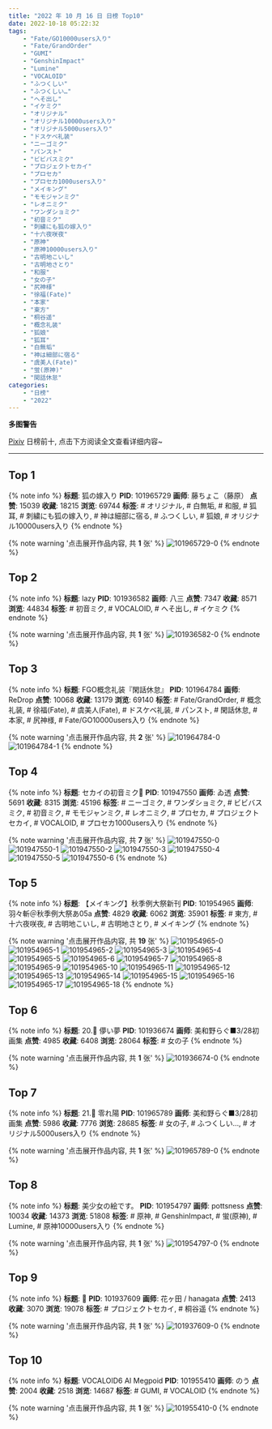 ```yaml
---
title: "2022 年 10 月 16 日 日榜 Top10"
date: 2022-10-18 05:22:32
tags:
    - "Fate/GO10000users入り"
    - "Fate/GrandOrder"
    - "GUMI"
    - "GenshinImpact"
    - "Lumine"
    - "VOCALOID"
    - "ふつくしい"
    - "ふつくしい…"
    - "へそ出し"
    - "イケミク"
    - "オリジナル"
    - "オリジナル10000users入り"
    - "オリジナル5000users入り"
    - "ドスケベ礼装"
    - "ニーゴミク"
    - "パンスト"
    - "ビビバスミク"
    - "プロジェクトセカイ"
    - "プロセカ"
    - "プロセカ1000users入り"
    - "メイキング"
    - "モモジャンミク"
    - "レオニミク"
    - "ワンダショミク"
    - "初音ミク"
    - "刺繍にも狐の嫁入り"
    - "十六夜咲夜"
    - "原神"
    - "原神10000users入り"
    - "古明地こいし"
    - "古明地さとり"
    - "和服"
    - "女の子"
    - "尻神様"
    - "徐福(Fate)"
    - "本家"
    - "東方"
    - "桐谷遥"
    - "概念礼装"
    - "狐娘"
    - "狐耳"
    - "白無垢"
    - "神は細部に宿る"
    - "虞美人(Fate)"
    - "蛍(原神)"
    - "閑話休怠"
categories:
    - "日榜"
    - "2022"
---
```


<i class="fa fa-triangle-exclamation"></i>**多图警告**<i class="fa fa-triangle-exclamation"></i>

[Pixiv](https://www.pixiv.net/) 日榜前十, 点击下方阅读全文查看详细内容~

<!-- more -->

---

## Top 1

{% note info %}
**标题**: 狐の嫁入り
**PID**: 101965729 **画师**: 藤ちょこ（藤原）
**点赞**: 15039 **收藏**: 18215 **浏览**: 69744
**标签**: # オリジナル, # 白無垢, # 和服, # 狐耳, # 刺繍にも狐の嫁入り, # 神は細部に宿る, # ふつくしい, # 狐娘, # オリジナル10000users入り
{% endnote %}

{% note warning '点击展开作品内容, 共 **1** 张' %}
![101965729-0](https://i.pixiv.re/img-original/img/2022/10/16/00/00/21/101965729_p0.png)
{% endnote %}

## Top 2

{% note info %}
**标题**: lazy
**PID**: 101936582 **画师**: 八三
**点赞**: 7347 **收藏**: 8571 **浏览**: 44834
**标签**: # 初音ミク, # VOCALOID, # へそ出し, # イケミク
{% endnote %}

{% note warning '点击展开作品内容, 共 **1** 张' %}
![101936582-0](https://i.pixiv.re/img-original/img/2022/10/15/00/00/14/101936582_p0.png)
{% endnote %}

## Top 3

{% note info %}
**标题**: FGO概念礼装『閑話休怠』
**PID**: 101964784 **画师**: ReDrop
**点赞**: 10068 **收藏**: 13179 **浏览**: 69140
**标签**: # Fate/GrandOrder, # 概念礼装, # 徐福(Fate), # 虞美人(Fate), # ドスケベ礼装, # パンスト, # 閑話休怠, # 本家, # 尻神様, # Fate/GO10000users入り
{% endnote %}

{% note warning '点击展开作品内容, 共 **2** 张' %}
![101964784-0](https://i.pixiv.re/img-original/img/2022/10/15/23/33/56/101964784_p0.png)
![101964784-1](https://i.pixiv.re/img-original/img/2022/10/15/23/33/56/101964784_p1.png)
{% endnote %}

## Top 4

{% note info %}
**标题**: セカイの初音ミク👑
**PID**: 101947550 **画师**: ゐ透
**点赞**: 5691 **收藏**: 8315 **浏览**: 45196
**标签**: # ニーゴミク, # ワンダショミク, # ビビバスミク, # 初音ミク, # モモジャンミク, # レオニミク, # プロセカ, # プロジェクトセカイ, # VOCALOID, # プロセカ1000users入り
{% endnote %}

{% note warning '点击展开作品内容, 共 **7** 张' %}
![101947550-0](https://i.pixiv.re/img-original/img/2022/10/15/12/03/55/101947550_p0.jpg)
![101947550-1](https://i.pixiv.re/img-original/img/2022/10/15/12/03/55/101947550_p1.jpg)
![101947550-2](https://i.pixiv.re/img-original/img/2022/10/15/12/03/55/101947550_p2.jpg)
![101947550-3](https://i.pixiv.re/img-original/img/2022/10/15/12/03/55/101947550_p3.jpg)
![101947550-4](https://i.pixiv.re/img-original/img/2022/10/15/12/03/55/101947550_p4.jpg)
![101947550-5](https://i.pixiv.re/img-original/img/2022/10/15/12/03/55/101947550_p5.jpg)
![101947550-6](https://i.pixiv.re/img-original/img/2022/10/15/12/03/55/101947550_p6.jpg)
{% endnote %}

## Top 5

{% note info %}
**标题**: 【メイキング】秋季例大祭新刊
**PID**: 101954965 **画师**: 羽々斬＠秋季例大祭あ05a
**点赞**: 4829 **收藏**: 6062 **浏览**: 35901
**标签**: # 東方, # 十六夜咲夜, # 古明地こいし, # 古明地さとり, # メイキング
{% endnote %}

{% note warning '点击展开作品内容, 共 **19** 张' %}
![101954965-0](https://i.pixiv.re/img-original/img/2022/10/15/18/04/45/101954965_p0.jpg)
![101954965-1](https://i.pixiv.re/img-original/img/2022/10/15/18/04/45/101954965_p1.jpg)
![101954965-2](https://i.pixiv.re/img-original/img/2022/10/15/18/04/45/101954965_p2.jpg)
![101954965-3](https://i.pixiv.re/img-original/img/2022/10/15/18/04/45/101954965_p3.jpg)
![101954965-4](https://i.pixiv.re/img-original/img/2022/10/15/18/04/45/101954965_p4.jpg)
![101954965-5](https://i.pixiv.re/img-original/img/2022/10/15/18/04/45/101954965_p5.jpg)
![101954965-6](https://i.pixiv.re/img-original/img/2022/10/15/18/04/45/101954965_p6.jpg)
![101954965-7](https://i.pixiv.re/img-original/img/2022/10/15/18/04/45/101954965_p7.jpg)
![101954965-8](https://i.pixiv.re/img-original/img/2022/10/15/18/04/45/101954965_p8.jpg)
![101954965-9](https://i.pixiv.re/img-original/img/2022/10/15/18/04/45/101954965_p9.jpg)
![101954965-10](https://i.pixiv.re/img-original/img/2022/10/15/18/04/45/101954965_p10.jpg)
![101954965-11](https://i.pixiv.re/img-original/img/2022/10/15/18/04/45/101954965_p11.jpg)
![101954965-12](https://i.pixiv.re/img-original/img/2022/10/15/18/04/45/101954965_p12.jpg)
![101954965-13](https://i.pixiv.re/img-original/img/2022/10/15/18/04/45/101954965_p13.jpg)
![101954965-14](https://i.pixiv.re/img-original/img/2022/10/15/18/04/45/101954965_p14.jpg)
![101954965-15](https://i.pixiv.re/img-original/img/2022/10/15/18/04/45/101954965_p15.jpg)
![101954965-16](https://i.pixiv.re/img-original/img/2022/10/15/18/04/45/101954965_p16.jpg)
![101954965-17](https://i.pixiv.re/img-original/img/2022/10/15/18/04/45/101954965_p17.jpg)
![101954965-18](https://i.pixiv.re/img-original/img/2022/10/15/18/04/45/101954965_p18.jpg)
{% endnote %}

## Top 6

{% note info %}
**标题**: 20.🎠 儚い夢
**PID**: 101936674 **画师**: 美和野らぐ■3/28初画集
**点赞**: 4985 **收藏**: 6408 **浏览**: 28064
**标签**: # 女の子
{% endnote %}

{% note warning '点击展开作品内容, 共 **1** 张' %}
![101936674-0](https://i.pixiv.re/img-original/img/2022/10/15/00/00/30/101936674_p0.png)
{% endnote %}

## Top 7

{% note info %}
**标题**: 21.🌱 零れ陽
**PID**: 101965789 **画师**: 美和野らぐ■3/28初画集
**点赞**: 5986 **收藏**: 7776 **浏览**: 28685
**标签**: # 女の子, # ふつくしい…, # オリジナル5000users入り
{% endnote %}

{% note warning '点击展开作品内容, 共 **1** 张' %}
![101965789-0](https://i.pixiv.re/img-original/img/2022/10/16/00/00/32/101965789_p0.png)
{% endnote %}

## Top 8

{% note info %}
**标题**: 美少女の絵です。
**PID**: 101954797 **画师**: pottsness
**点赞**: 10034 **收藏**: 14373 **浏览**: 51808
**标签**: # 原神, # GenshinImpact, # 蛍(原神), # Lumine, # 原神10000users入り
{% endnote %}

{% note warning '点击展开作品内容, 共 **1** 张' %}
![101954797-0](https://i.pixiv.re/img-original/img/2022/10/15/18/00/04/101954797_p0.jpg)
{% endnote %}

## Top 9

{% note info %}
**标题**: 🍰
**PID**: 101937609 **画师**: 花ヶ田 / hanagata
**点赞**: 2413 **收藏**: 3070 **浏览**: 19078
**标签**: # プロジェクトセカイ, # 桐谷遥
{% endnote %}

{% note warning '点击展开作品内容, 共 **1** 张' %}
![101937609-0](https://i.pixiv.re/img-original/img/2022/10/15/00/25/29/101937609_p0.png)
{% endnote %}

## Top 10

{% note info %}
**标题**: VOCALOID6 AI Megpoid
**PID**: 101955410 **画师**: のう
**点赞**: 2004 **收藏**: 2518 **浏览**: 14687
**标签**: # GUMI, # VOCALOID
{% endnote %}

{% note warning '点击展开作品内容, 共 **1** 张' %}
![101955410-0](https://i.pixiv.re/img-original/img/2022/10/15/18/23/36/101955410_p0.jpg)
{% endnote %}
